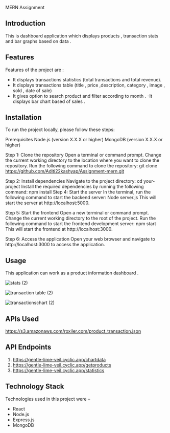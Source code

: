 MERN Assignment 

## Introduction
This is dashboard application which displays products , transaction stats and bar graphs based on data . 
## Features
Features of the project are :
- It displays transactions statistics (total transactions and total revenue).
- It displays transactions table (title , price ,description, category , image , sold , date of sale)
- It gives option to search product and filter according to month . 
-It displays bar chart based of sales .

## Installation
To run the project locally, please follow these steps:

Prerequisites
Node.js (version X.X.X or higher)
MongoDB (version X.X.X or higher)

Step 1: Clone the repository
Open a terminal or command prompt.
Change the current working directory to the location where you want to clone the repository.
Run the following command to clone the repository:
git clone https://github.com/Aditi22kashyap/Assignment-mern.git

Step 2: Install dependencies
Navigate to the project directory:
cd your-project
Install the required dependencies by running the following command:
npm install
Step 4: Start the server
In the terminal, run the following command to start the backend server:
Node server.js 
This will start the server at http://localhost:5000.

Step 5: Start the frontend
Open a new terminal or command prompt.
Change the current working directory to the root of the project.
Run the following command to start the frontend development server:
npm start
This will start the frontend at http://localhost:3000.

Step 6: Access the application
Open your web browser and navigate to http://localhost:3000 to access the application.

## Usage
This application can work as a product information dashboard . 

 ![stats (2)](https://github.com/Aditi22kashyap/Assignment-mern/assets/108919601/306323d8-9daf-44b0-b478-5b91ed50020e)
 
![transaction table (2)](https://github.com/Aditi22kashyap/Assignment-mern/assets/108919601/8b09a528-db61-4d83-ad80-b8ee514f40d3)

![transactionschart (2)](https://github.com/Aditi22kashyap/Assignment-mern/assets/108919601/ab76aeb9-5eff-4495-8381-743564e8c371)


## APIs Used
https://s3.amazonaws.com/roxiler.com/product_transaction.json

## API Endpoints
1.  https://gentle-lime-veil.cyclic.app/chartdata  
2.  https://gentle-lime-veil.cyclic.app/getproducts
3.  https://gentle-lime-veil.cyclic.app/statistics


## Technology Stack
Technologies used in this project were – 
-  React 
-  Node.js
- Express.js
- MongoDB



